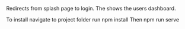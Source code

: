 Redirects from splash page to login. The shows the users dashboard.

To install navigate to project folder
run npm install
Then npm run serve